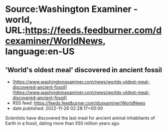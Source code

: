 # Source:Washington Examiner - world, URL:https://feeds.feedburner.com/dcexaminer/WorldNews, language:en-US

## 'World's oldest meal' discovered in ancient fossil
 - [https://www.washingtonexaminer.com/news/worlds-oldest-meal-discovered-ancient-fossil](https://www.washingtonexaminer.com/news/worlds-oldest-meal-discovered-ancient-fossil)
 - RSS feed: https://feeds.feedburner.com/dcexaminer/WorldNews
 - date published: 2022-11-26 02:28:17+00:00

Scientists have discovered the last meal for ancient animal inhabitants of Earth in a fossil, dating more than 550 million years ago.

